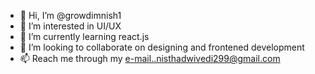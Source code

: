 - 👋 Hi, I’m @growdimnish1
- 👀 I’m interested in UI/UX 
- 🌱 I’m currently learning react.js
- 💞️ I’m looking to collaborate on designing and frontened development
- 📫 Reach me through my e-mail..nisthadwivedi299@gmail.com

<!---
growdimnish1/growdimnish1 is a ✨ special ✨ repository because its `README.md` (this file) appears on your GitHub profile.
You can click the Preview link to take a look at your changes.
--->

